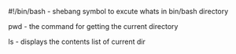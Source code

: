 #!/bin/bash - shebang symbol to excute whats in bin/bash directory

pwd - the command for getting the current directory

ls - displays the contents list of current dir
